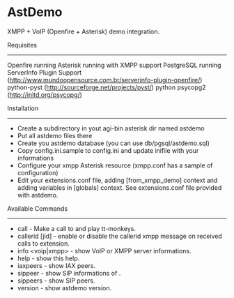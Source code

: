 AstDemo
=======

XMPP + VoIP (Openfire + Asterisk) demo integration.

Requisites
**********
Openfire running
Asterisk running with XMPP support
PostgreSQL running
ServerInfo Plugin Support (http://www.mundoopensource.com.br/serverinfo-plugin-openfire/)
python-pyst (http://sourceforge.net/projects/pyst/)
python psycopg2 (http://initd.org/psycopg/)

Installation
************
* Create a subdirectory in yout agi-bin asterisk dir named astdemo
* Put all astdemo files there
* Create you astdemo database (you can use db/pgsql/astdemo.sql)
* Copy config.ini.sample to config.ini and update inifile with your informations
* Configure your xmpp Asterisk resource (xmpp.conf has a sample of configuration)
* Edit your extensions.conf file, adding [from_xmpp_demo] context and adding variables in [globals] context. See extensions.conf file provided with astdemo.

Available Commands
******************
* call <number> - Make a call to <number> and play tt-monkeys.
* callerid <extension> [jid] - enable or disable the callerid xmpp message on received calls to extension.
* info <voip|xmpp> - show VoIP or XMPP server informations.
* help - show this help.
* iaxpeers - show IAX peers.
* sippeer <extension> - show SIP informations of <extension>.
* sippeers - show SIP peers.
* version - show astdemo version.
